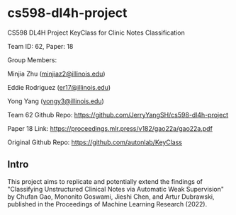 # cs598-dl4h-project
CS598 DL4H Project KeyClass for Clinic Notes Classification

Team ID: 62, Paper: 18

Group Members:

Minjia Zhu (minjiaz2@illinois.edu)

Eddie Rodriguez (er17@illinois.edu)

Yong Yang (yongy3@illinois.edu)

Team 62 Github Repo: https://github.com/JerryYangSH/cs598-dl4h-project

Paper 18 Link: https://proceedings.mlr.press/v182/gao22a/gao22a.pdf

Original Github Repo: https://github.com/autonlab/KeyClass

## Intro
This project aims to replicate and potentially extend the findings of "Classifying Unstructured
Clinical Notes via Automatic Weak Supervision" by Chufan Gao, Mononito Goswami, Jieshi
Chen, and Artur Dubrawski, published in the Proceedings of Machine Learning Research
(2022). 
